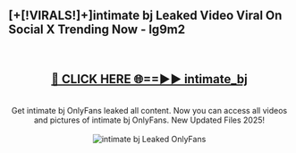 <h2>[+[!VIRALS!]+]intimate bj Leaked Video Viral On Social X Trending Now - lg9m2</h2>
<br>
<div align="center">
<h2><a href="https://libra.edu.pl?intimate_bj" rel="nofollow">🔴 CLICK HERE 🌐==►► intimate_bj</a></h2>
<br>
Get intimate bj OnlyFans leaked all content. Now you can access all videos and pictures of intimate bj OnlyFans. New Updated Files 2025!
<br>
<br>
<a href="https://libra.edu.pl?intimate_bj" rel="nofollow" data-target="animated-image.originalLink"><img src="https://i.ibb.co.com/WyWwxjT/player-gif2.gif" alt="intimate bj Leaked OnlyFans" style="max-width: 100%; display: inline-block;" data-target="animated-image.originalImage"></a>
</div>
<br>
